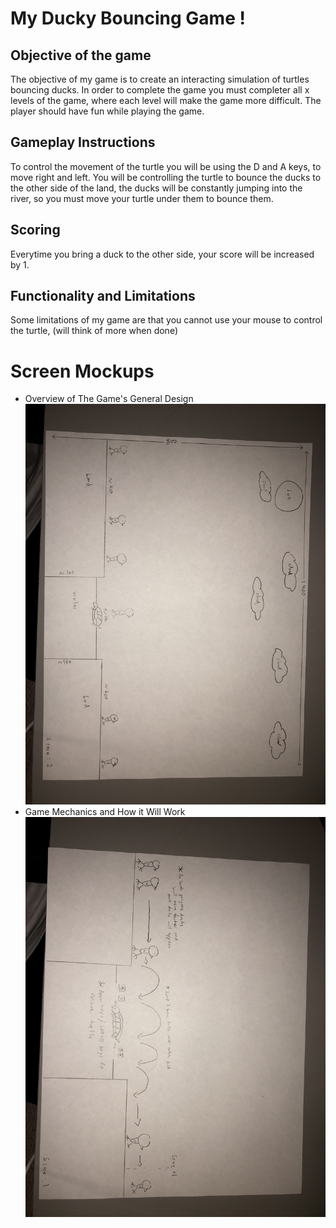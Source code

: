 # My Ducky Bouncing Game !
## Objective of the game
The objective of my game is to create an interacting simulation of turtles bouncing ducks. In order to complete the game you must completer all x levels of the game, where each level will make the game more difficult. The player should have fun while playing the game.

## Gameplay Instructions
To control the movement of the turtle you will be using the D and A keys, to move right and left. You will be controlling the turtle to bounce the ducks to the other side of the land, the ducks will be constantly jumping into the river, so you must move your turtle under them to bounce them.

## Scoring 
Everytime you bring a duck to the other side, your score will be increased by 1.

## Functionality and Limitations
Some limitations of my game are that you cannot use your mouse to control the turtle, (will think of more when done) 

# Screen Mockups
- Overview of The Game's General Design
![GitHub Logo](/Images/Overview.jpg)
- Game Mechanics and How it Will Work
![GitHub Logo](/Images/Mechanics.jpg)
